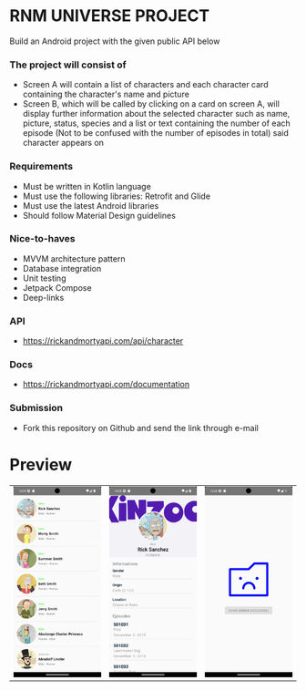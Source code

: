 # RNM UNIVERSE PROJECT #

Build an Android project with the given public API below

### The project will consist of  ###

* Screen A will contain a list of characters and each character card containing the character's name and picture
* Screen B, which will be called by clicking on a card on screen A, will display further information about the selected character such as name, picture, status, species and a list or text containing the number of each episode (Not to be confused with the number of episodes in total) said character appears on

### Requirements ###

* Must be written in Kotlin language
* Must use the following libraries: Retrofit and Glide
* Must use the latest Android libraries
* Should follow Material Design guidelines

### Nice-to-haves ###

* MVVM architecture pattern
* Database integration
* Unit testing
* Jetpack Compose
* Deep-links

### API ###

* https://rickandmortyapi.com/api/character

### Docs ###

* https://rickandmortyapi.com/documentation

### Submission ###

* Fork this repository on Github and send the link through e-mail

# Preview
<table>
  <tr>
    <td><img src="https://github.com/VimalPatel14/kinzoo-android-challenge/blob/main/Screen_1.png" alt="Image 1"></td>
    <td><img src="https://github.com/VimalPatel14/kinzoo-android-challenge/blob/main/Screen_2.png" alt="Image 2"></td>
     <td><img src="https://github.com/VimalPatel14/kinzoo-android-challenge/blob/main/Screen_3.png" alt="Image 2"></td>
  </tr>
</table>

